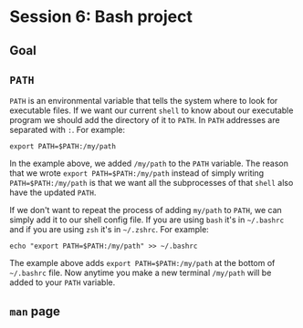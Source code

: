 # Session 6: Bash project

## Goal

## `PATH`

`PATH` is an environmental variable that tells the system
where to look for executable files.
If we want our current `shell` to know about our executable
program we should add the directory of it to `PATH`.
In `PATH` addresses are separated with `:`.
For example:

```shell
export PATH=$PATH:/my/path
```

In the example above, we added `/my/path` to the `PATH` variable.
The reason that we wrote `export PATH=$PATH:/my/path` instead of
simply writing `PATH=$PATH:/my/path` is that we want all the
subprocesses of that `shell` also have the updated `PATH`.

If we don't want to repeat the process of adding `my/path` to
`PATH`, we can simply add it to our shell config file.
If you are using `bash` it's in `~/.bashrc` and if you are
using `zsh` it's in `~/.zshrc`.
For example:

```shell
echo "export PATH=$PATH:/my/path" >> ~/.bashrc
```

The example above adds `export PATH=$PATH:/my/path` at the
bottom of `~/.bashrc` file.
Now anytime you make a new terminal `/my/path` will be added
to your `PATH` variable.

## `man` page
